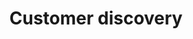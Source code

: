 ---
title: Customer discovery
intro: "A customer-centric, scientific process that puts evidence behind an assumed product-market fit."
layout: listing
---